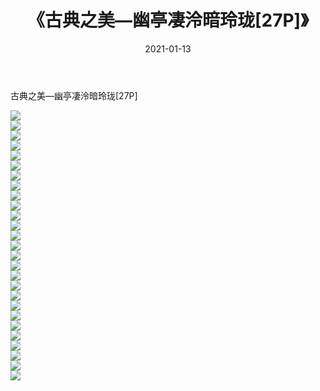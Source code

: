 ﻿---
layout: post
title:  《古典之美—幽亭凄泠暗玲珑[27P]》
date:   2021-01-13
img: http://img.660000.xyz/Sharelink/唯美/2021/古典之美—幽亭凄泠暗玲珑[27P]/000.jpg
categories: [美女, 清纯, 唯美]
---

古典之美—幽亭凄泠暗玲珑[27P]

  ![](http://img.660000.xyz/Sharelink/唯美/2021/古典之美—幽亭凄泠暗玲珑[27P]/001.jpg) <br> ![](http://img.660000.xyz/Sharelink/唯美/2021/古典之美—幽亭凄泠暗玲珑[27P]/002.jpg) <br> ![](http://img.660000.xyz/Sharelink/唯美/2021/古典之美—幽亭凄泠暗玲珑[27P]/003.jpg) <br> ![](http://img.660000.xyz/Sharelink/唯美/2021/古典之美—幽亭凄泠暗玲珑[27P]/004.jpg) <br> ![](http://img.660000.xyz/Sharelink/唯美/2021/古典之美—幽亭凄泠暗玲珑[27P]/005.jpg) <br> ![](http://img.660000.xyz/Sharelink/唯美/2021/古典之美—幽亭凄泠暗玲珑[27P]/006.jpg) <br> ![](http://img.660000.xyz/Sharelink/唯美/2021/古典之美—幽亭凄泠暗玲珑[27P]/007.jpg) <br> ![](http://img.660000.xyz/Sharelink/唯美/2021/古典之美—幽亭凄泠暗玲珑[27P]/008.jpg) <br> ![](http://img.660000.xyz/Sharelink/唯美/2021/古典之美—幽亭凄泠暗玲珑[27P]/009.jpg) <br> ![](http://img.660000.xyz/Sharelink/唯美/2021/古典之美—幽亭凄泠暗玲珑[27P]/010.jpg) <br> ![](http://img.660000.xyz/Sharelink/唯美/2021/古典之美—幽亭凄泠暗玲珑[27P]/011.jpg) <br> ![](http://img.660000.xyz/Sharelink/唯美/2021/古典之美—幽亭凄泠暗玲珑[27P]/012.jpg) <br> ![](http://img.660000.xyz/Sharelink/唯美/2021/古典之美—幽亭凄泠暗玲珑[27P]/013.jpg) <br> ![](http://img.660000.xyz/Sharelink/唯美/2021/古典之美—幽亭凄泠暗玲珑[27P]/014.jpg) <br> ![](http://img.660000.xyz/Sharelink/唯美/2021/古典之美—幽亭凄泠暗玲珑[27P]/015.jpg) <br> ![](http://img.660000.xyz/Sharelink/唯美/2021/古典之美—幽亭凄泠暗玲珑[27P]/016.jpg) <br> ![](http://img.660000.xyz/Sharelink/唯美/2021/古典之美—幽亭凄泠暗玲珑[27P]/017.jpg) <br> ![](http://img.660000.xyz/Sharelink/唯美/2021/古典之美—幽亭凄泠暗玲珑[27P]/018.jpg) <br> ![](http://img.660000.xyz/Sharelink/唯美/2021/古典之美—幽亭凄泠暗玲珑[27P]/019.jpg) <br> ![](http://img.660000.xyz/Sharelink/唯美/2021/古典之美—幽亭凄泠暗玲珑[27P]/020.jpg) <br> ![](http://img.660000.xyz/Sharelink/唯美/2021/古典之美—幽亭凄泠暗玲珑[27P]/021.jpg) <br> ![](http://img.660000.xyz/Sharelink/唯美/2021/古典之美—幽亭凄泠暗玲珑[27P]/022.jpg) <br> ![](http://img.660000.xyz/Sharelink/唯美/2021/古典之美—幽亭凄泠暗玲珑[27P]/023.jpg) <br> ![](http://img.660000.xyz/Sharelink/唯美/2021/古典之美—幽亭凄泠暗玲珑[27P]/024.jpg) <br> ![](http://img.660000.xyz/Sharelink/唯美/2021/古典之美—幽亭凄泠暗玲珑[27P]/025.jpg) <br> ![](http://img.660000.xyz/Sharelink/唯美/2021/古典之美—幽亭凄泠暗玲珑[27P]/026.jpg) <br> ![](http://img.660000.xyz/Sharelink/唯美/2021/古典之美—幽亭凄泠暗玲珑[27P]/027.jpg) <br>